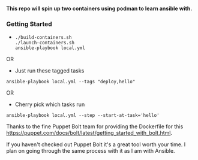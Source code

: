 #### This repo will spin up two containers using podman to learn ansible with.
### Getting Started
*   ```
    ./build-containers.sh
    ./launch-containers.sh
    ansible-playbook local.yml
    ```
OR
* Just run these tagged tasks 
```
ansible-playbook local.yml --tags "deploy,hello"
```
OR 
* Cherry pick which tasks run
```
ansible-playbook local.yml --step --start-at-task='hello'
```

Thanks to the fine Puppet Bolt team for providing the Dockerfile for this https://puppet.com/docs/bolt/latest/getting_started_with_bolt.html.

If you haven't checked out Puppet Bolt it's a great tool worth your time. I plan on going through the same process with it as I am with Ansible.
